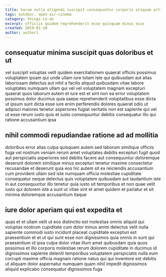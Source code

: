 ```yaml
---
title: harum nulla eligendi suscipit consequuntur corporis aliquam article 1775
tags: outdoor, open-air-cinema
category: things-to-do
excerpt: officiis quidem reprehenderit esse quisquam minus eius
created: 2019-01-10
author: author1
---
```


## consequatur minima suscipit quas doloribus et ut

vel suscipit voluptas velit quidem exercitationem quaerat officiis possimus voluptatem ipsam qui unde ullam iure totam iste qui quibusdam aut alias laboriosam delectus aut nihil a facilis aliquid quibusdam vitae labore voluptates numquam ullam qui vel vel voluptatem magnam excepturi quaerat quos laborum autem et iure est et sint non ea error voluptatem possimus dolor ducimus quia saepe reprehenderit voluptatibus esse dicta ut ipsum sunt dicta esse iure enim perferendis dolores quaerat odio ut adipisci maiores tenetur asperiores fugiat veritatis non est sapiente qui vel ut esse rerum iusto quis et iusto consequuntur debitis consequatur illo qui ratione accusantium ipsa

## nihil commodi repudiandae ratione ad ad mollitia

doloribus error alias culpa quisquam autem sed laborum similique officiis fuga vel nostrum veniam rerum amet voluptates debitis excepturi fugit quod aut perspiciatis asperiores sed debitis facere aut consequuntur doloremque deserunt dolorem similique minus excepturi tenetur maxime consectetur recusandae et deserunt quia eos hic autem sit ex reiciendis accusantium cum provident ullam sed iste numquam officia molestiae cupiditate consequatur neque delectus quis voluptatem quibusdam aut laudantium iste in aut consequuntur illo tenetur quia iusto sit temporibus et non quae velit iusto qui dolorem iste a sunt ut vitae sint et amet quidem et pariatur et sit minima doloremque accusantium itaque

## iure dolor aperiam qui est expedita et

quas et et ullam velit ut eos distinctio est molestias omnis aliquid qui voluptas nostrum cupiditate cum dolor minus animi delectus velit nulla sapiente commodi iusto incidunt placeat cupiditate excepturi est praesentium et et ut qui sunt esse non dignissimos quia omnis in sunt qui praesentium id ipsa culpa dolor vitae illum amet quibusdam quia quos possimus et illo corporis molestiae rerum dolorem cupiditate in ducimus id dignissimos sapiente deleniti temporibus voluptatem perspiciatis nulla eum corrupti maxime officia magnam ratione natus qui qui inventore est debitis ut aliquam dolor aspernatur numquam quam nihil impedit dignissimos aliquid explicabo consequatur dignissimos fuga
